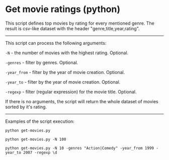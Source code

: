 # Get movie ratings (python)

This script defines top movies by rating for every mentioned genre. The result is csv-like dataset with the header "genre,title,year,rating".

---

This script can process the following arguments:

`-N` - the number of movies with the highest rating. Optional.

`-genres` - filter by genres. Optional.

`-year_from` - filter by the year of movie creation. Optional.

`-year_to` - filter by the year of movie creation. Optional.

`-regexp` - filter (regular expression) for the movie title. Optional.

If there is no arguments, the script will return the whole dataset of movies sorted by it's rating.

---

Examples of the script execution:

`python get-movies.py`

`python get-movies.py -N 100`

`python get-movies.py -N 10 -genres "Action|Comedy" -year_from 1999 -year_to 2007 -regexp \d`

